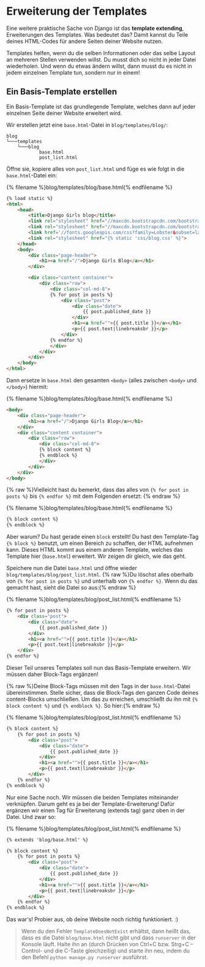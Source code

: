 # Erweiterung der Templates

Eine weitere praktische Sache von Django ist das **template extending**, Erweiterungen des Templates. Was bedeutet das? Damit kannst du Teile deines HTML-Codes für andere Seiten deiner Website nutzen.

Templates helfen, wenn du die selben Informationen oder das selbe Layout an mehreren Stellen verwenden willst. Du musst dich so nicht in jeder Datei wiederholen. Und wenn du etwas ändern willst, dann musst du es nicht in jedem einzelnen Template tun, sondern nur in einem!

## Ein Basis-Template erstellen

Ein Basis-Template ist das grundlegende Template, welches dann auf jeder einzelnen Seite deiner Website erweitert wird.

Wir erstellen jetzt eine `base.html`-Datei in `blog/templates/blog/`:

    blog
    └───templates
        └───blog
                base.html
                post_list.html
    

Öffne sie, kopiere alles von `post_list.html` und füge es wie folgt in die `base.html`-Datei ein:

{% filename %}blog/templates/blog/base.html{% endfilename %}

```html
{% load static %}
<html>
    <head>
        <title>Django Girls blog</title>
        <link rel="stylesheet" href="//maxcdn.bootstrapcdn.com/bootstrap/3.2.0/css/bootstrap.min.css">
        <link rel="stylesheet" href="//maxcdn.bootstrapcdn.com/bootstrap/3.2.0/css/bootstrap-theme.min.css">
        <link href='//fonts.googleapis.com/css?family=Lobster&subset=latin,latin-ext' rel='stylesheet' type='text/css'>
        <link rel="stylesheet" href="{% static 'css/blog.css' %}">
    </head>
    <body>
        <div class="page-header">
            <h1><a href="/">Django Girls Blog</a></h1>
        </div>

        <div class="content container">
            <div class="row">
                <div class="col-md-8">
                {% for post in posts %}
                    <div class="post">
                        <div class="date">
                            {{ post.published_date }}
                        </div>
                        <h1><a href="">{{ post.title }}</a></h1>
                        <p>{{ post.text|linebreaksbr }}</p>
                    </div>
                {% endfor %}
                </div>
            </div>
        </div>
    </body>
</html>
```

Dann ersetze in `base.html` den gesamten `<body>` (alles zwischen `<body>` und `</body>`) hiermit:

{% filename %}blog/templates/blog/base.html{% endfilename %}

```html
<body>
    <div class="page-header">
        <h1><a href="/">Django Girls Blog</a></h1>
    </div>
    <div class="content container">
        <div class="row">
            <div class="col-md-8">
            {% block content %}
            {% endblock %}
            </div>
        </div>
    </div>
</body>
```

{% raw %}Vielleicht hast du bemerkt, dass das alles von `{% for post in posts %}` bis `{% endfor %}` mit dem Folgenden ersetzt: {% endraw %}

{% filename %}blog/templates/blog/base.html{% endfilename %}

```html
{% block content %}
{% endblock %}
```

Aber warum? Du hast gerade einen `block` erstellt! Du hast den Template-Tag `{% block %}` benutzt, um einen Bereich zu schaffen, der HTML aufnehmen kann. Dieses HTML kommt aus einem anderen Template, welches das Template hier (`base.html`) erweitert. Wir zeigen dir gleich, wie das geht.

Speichere nun die Datei `base.html` und öffne wieder `blog/templates/blog/post_list.html`. {% raw %}Du löschst alles oberhalb von `{% for post in posts %}` und unterhalb von `{% endfor %}`. Wenn du das gemacht hast, sieht die Datei so aus:{% endraw %}

{% filename %}blog/templates/blog/post_list.html{% endfilename %}

```html
{% for post in posts %}
    <div class="post">
        <div class="date">
            {{ post.published_date }}
        </div>
        <h1><a href="">{{ post.title }}</a></h1>
        <p>{{ post.text|linebreaksbr }}</p>
    </div>
{% endfor %}
```

Dieser Teil unseres Templates soll nun das Basis-Template erweitern. Wir müssen daher Block-Tags ergänzen!

{% raw %}Deine Block-Tags müssen mit den Tags in der `base.html`-Datei übereinstimmen. Stelle sicher, dass die Block-Tags den ganzen Code deines content-Blocks umschließen. Um das zu erreichen, umschließt du ihn mit `{% block content %}` und `{% endblock %}`. So hier:{% endraw %}

{% filename %}blog/templates/blog/post_list.html{% endfilename %}

```html
{% block content %}
    {% for post in posts %}
        <div class="post">
            <div class="date">
                {{ post.published_date }}
            </div>
            <h1><a href="">{{ post.title }}</a></h1>
            <p>{{ post.text|linebreaksbr }}</p>
        </div>
    {% endfor %}
{% endblock %}
```

Nur eine Sache noch. Wir müssen die beiden Templates miteinander verknüpfen. Darum geht es ja bei der Template-Erweiterung! Dafür ergänzen wir einen Tag für Erweiterung (extends tag) ganz oben in der Datei. Und zwar so:

{% filename %}blog/templates/blog/post_list.html{% endfilename %}

```html
{% extends 'blog/base.html' %}

{% block content %}
    {% for post in posts %}
        <div class="post">
            <div class="date">
                {{ post.published_date }}
            </div>
            <h1><a href="">{{ post.title }}</a></h1>
            <p>{{ post.text|linebreaksbr }}</p>
        </div>
    {% endfor %}
{% endblock %}
```

Das war's! Probier aus, ob deine Website noch richtig funktioniert. :)

> Wenn du den Fehler `TemplateDoesNotExist` erhältst, dann heißt das, dass es die Datei `blog/base.html` nicht gibt und dass `runserver` in der Konsole läuft. Halte ihn an (durch Drücken von Ctrl+C bzw. Strg+C – Control- und die C-Taste gleichzeitig) und starte ihn neu, indem du den Befehl `python manage.py runserver` ausführst.